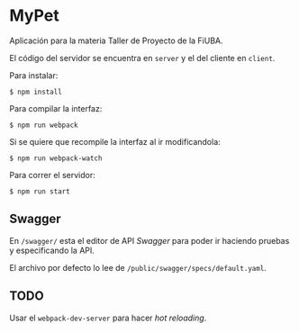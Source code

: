 # MyPet

Aplicación para la materia Taller de Proyecto de la FiUBA.

El código del servidor se encuentra en `server` y el del cliente en `client`.

Para instalar:

```
$ npm install
```

Para compilar la interfaz:

```
$ npm run webpack
```

Si se quiere que recompile la interfaz al ir modificandola:

```
$ npm run webpack-watch
```

Para correr el servidor:

```
$ npm run start
```

## Swagger

En `/swagger/` esta el editor de API *Swagger* para poder ir haciendo pruebas y especificando la API.

El archivo por defecto lo lee de `/public/swagger/specs/default.yaml`.

## TODO

Usar el `webpack-dev-server` para hacer *hot reloading*.
